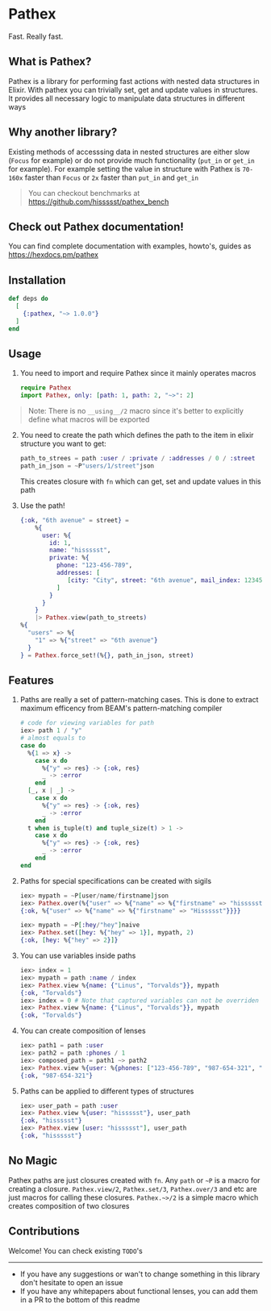 # Pathex

Fast. Really fast.

## What is Pathex?

Pathex is a library for performing fast actions with nested data structures in Elixir.
With pathex you can trivially set, get and update values in structures.
It provides all necessary logic to manipulate data structures in different ways

## Why another library?

Existing methods of accesssing data in nested structures are either slow (`Focus` for example)
or do not provide much functionality (`put_in` or `get_in` for example).
For example setting the value in structure with Pathex is `70-160x` faster than `Focus` or `2x` faster than `put_in` and `get_in`

> You can checkout benchmarks at https://github.com/hissssst/pathex_bench

## Check out Pathex documentation!

You can find complete documentation with examples, howto's, guides as https://hexdocs.pm/pathex

## Installation

```elixir
def deps do
  [
    {:pathex, "~> 1.0.0"}
  ]
end
```

## Usage

1. You need to import and require Pathex since it mainly operates macros
   ```elixir
   require Pathex
   import Pathex, only: [path: 1, path: 2, "~>": 2]
   ```

> Note:
> There is no `__using__/2` macro since it's better to explicitly define what macros will be exported

2. You need to create the path which defines the path to the item in elixir structure you want to get:
   ```elixir
   path_to_strees = path :user / :private / :addresses / 0 / :street
   path_in_json = ~P"users/1/street"json
   ```
   This creates closure with `fn` which can get, set and update values in this path

3. Use the path!
   ```elixir
   {:ok, "6th avenue" = street} =
       %{
         user: %{
           id: 1,
           name: "hissssst",
           private: %{
             phone: "123-456-789",
             addresses: [
                [city: "City", street: "6th avenue", mail_index: 123456]
             ]
           }
         }
       }
       |> Pathex.view(path_to_streets)
   %{
     "users" => %{
       "1" => %{"street" => "6th avenue"}
     }
   } = Pathex.force_set!(%{}, path_in_json, street)
   ```

## Features

1. Paths are really a set of pattern-matching cases. This is done to extract maximum efficency from BEAM's pattern-matching compiler
   ```elixir
   # code for viewing variables for path
   iex> path 1 / "y"
   # almost equals to
   case do
     %{1 => x} ->
       case x do
         %{"y" => res} -> {:ok, res}
         _ -> :error
       end
     [_, x | _] ->
       case x do
         %{"y" => res} -> {:ok, res}
         _ -> :error
       end
     t when is_tuple(t) and tuple_size(t) > 1 ->
       case x do
         %{"y" => res} -> {:ok, res}
         _ -> :error
       end
   end
   ```
2. Paths for special specifications can be created with sigils
   ```elixir
   iex> mypath = ~P[user/name/firstname]json
   iex> Pathex.over(%{"user" => %{"name" => %{"firstname" => "hissssst"}}}, mypath, &String.capitalize/1)
   {:ok, %{"user" => %{"name" => %{"firstname" => "Hissssst"}}}}
   ```
   ```elixir
   iex> mypath = ~P[:hey/"hey"]naive
   iex> Pathex.set([hey: %{"hey" => 1}], mypath, 2)
   {:ok, [hey: %{"hey" => 2}]}
   ```
3. You can use variables inside paths
   ```elixir
   iex> index = 1
   iex> mypath = path :name / index
   iex> Pathex.view %{name: {"Linus", "Torvalds"}}, mypath
   {:ok, "Torvalds"}
   iex> index = 0 # Note that captured variables can not be overriden
   iex> Pathex.view %{name: {"Linus", "Torvalds"}}, mypath
   {:ok, "Torvalds"}
   ```
4. You can create composition of lenses
   ```elixir
   iex> path1 = path :user
   iex> path2 = path :phones / 1
   iex> composed_path = path1 ~> path2
   iex> Pathex.view %{user: %{phones: ["123-456-789", "987-654-321", "000-111-222"]}}, composed_path
   {:ok, "987-654-321"}
   ```
5. Paths can be applied to different types of structures
   ```elixir
   iex> user_path = path :user
   iex> Pathex.view %{user: "hissssst"}, user_path
   {:ok, "hissssst"}
   iex> Pathex.view [user: "hissssst"], user_path
   {:ok, "hissssst"}
   ```


## No Magic

Pathex paths are just closures created with `fn`.
Any `path` or `~P` is a macro for creating a closure.
`Pathex.view/2`, `Pathex.set/3`, `Pathex.over/3` and etc are just macros for calling these closures.
`Pathex.~>/2` is a simple macro which creates composition of two closures

## Contributions

Welcome! You can check existing `TODO`'s

---

* If you have any suggestions or wan't to change something in this library don't hesitate to open an issue
* If you have any whitepapers about functional lenses, you can add them in a PR to the bottom of this readme
